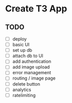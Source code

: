 # Create T3 App
## TODO

- [ ] deploy
- [ ] basic UI
- [ ] set up db
- [ ] attach db to UI
- [ ] add authentication
- [ ] add image upload
- [ ] error management
- [ ] routing / image page
- [ ] delete button
- [ ] analytics
- [ ] ratelimiting
